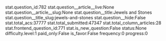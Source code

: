 stat.question_id:782
stat.question__article__live:None
stat.question__article__slug:None
stat.question__title:Jewels and Stones
stat.question__title_slug:jewels-and-stones
stat.question__hide:False
stat.total_acs:37777
stat.total_submitted:47347
stat.total_column_articles:28
stat.frontend_question_id:771
stat.is_new_question:False
status:None
difficulty.level:1
paid_only:False
is_favor:False
frequency:0
progress:0
